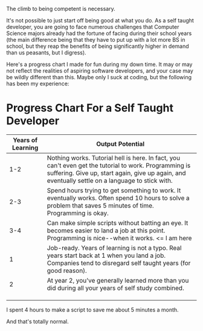 

The climb to being competent is necessary. 

It's not possible to just start off being good at what you do. As a self taught developer, you are going to face numerous challenges that Computer Science majors already had the fortune of facing during their school years (the main difference being that they have to put up with a lot more BS in school, but they reap the benefits of being significantly higher in demand than us peasants, but I digress). 

Here's a progress chart I made for fun during my down time. It may or may not reflect the realities of aspiring software developers, and your case may be wildly different than this. Maybe only I suck at coding, but the following has been my experience:

# Progress Chart For a Self Taught Developer

| Years of Learning | Output Potential                                             |
| ----------------- | ------------------------------------------------------------ |
| 1-2               | Nothing works. Tutorial hell is here. In fact, you can't even get the tutorial to work. Programming is suffering. Give up, start again, give up again, and eventually settle on a language to stick with. |
| 2-3               | Spend hours trying to get something to work. It eventually works. Often spend 10 hours to solve a problem that saves 5 minutes of time. Programming is okay. |
| 3-4               | Can make simple scripts without batting an eye. It becomes easier to land a job at this point. Programming is nice--when it works. <= I am here |
| 1                 | Job-ready. Years of learning is not a typo. Real years start back at 1 when you land a job. Companies tend to disregard self taught years (for good reason). |
| 2                 | At year 2, you've generally learned more than you did during all your years of self study combined. |
|                   |                                                              |
|                   |                                                              |
|                   |                                                              |







I spent 4 hours to make a script to save me about 5 minutes a month.

And that's totally normal.

